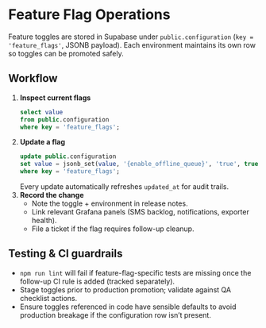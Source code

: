 # Feature Flag Operations

Feature toggles are stored in Supabase under `public.configuration`
(`key = 'feature_flags'`, JSONB payload). Each environment maintains its own row
so toggles can be promoted safely.

## Workflow

1. **Inspect current flags**
   ```sql
   select value
   from public.configuration
   where key = 'feature_flags';
   ```
2. **Update a flag**
   ```sql
   update public.configuration
   set value = jsonb_set(value, '{enable_offline_queue}', 'true', true)
   where key = 'feature_flags';
   ```
   Every update automatically refreshes `updated_at` for audit trails.
3. **Record the change**
   - Note the toggle + environment in release notes.
   - Link relevant Grafana panels (SMS backlog, notifications, exporter health).
   - File a ticket if the flag requires follow-up cleanup.

## Testing & CI guardrails

- `npm run lint` will fail if feature-flag-specific tests are missing once the
  follow-up CI rule is added (tracked separately).
- Stage toggles prior to production promotion; validate against QA checklist
  actions.
- Ensure toggles referenced in code have sensible defaults to avoid production
  breakage if the configuration row isn’t present.
